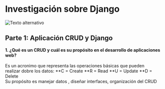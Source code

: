 #  **Investigación sobre Django**
![Texto alternativo](https://ws.apms.io/api/_files/NydJSQz2pxfUmD5yTEe2FR/download/)

##  **Parte 1: Aplicación CRUD y Django**
**1. ¿Qué es un CRUD  y cuál es su propósito en el desarrollo de aplicaciones web?** <br><br>
   Es un acronimo que representa las operaciones básicas que pueden realizar dobre los datos:
   **C = Create 
   **R = Read
   **U = Update
   **D = Delete <br>
   Su propósito es manejar datos , diseñar interfaces, organización del CRUD <br>
   
   
